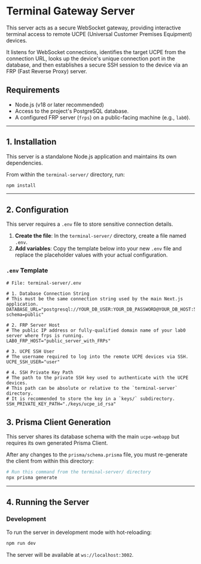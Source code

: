 # Terminal Gateway Server

This server acts as a secure WebSocket gateway, providing interactive terminal access to remote UCPE (Universal Customer Premises Equipment) devices.

It listens for WebSocket connections, identifies the target UCPE from the connection URL, looks up the device's unique connection port in the database, and then establishes a secure SSH session to the device via an FRP (Fast Reverse Proxy) server.

## Requirements

- Node.js (v18 or later recommended)
- Access to the project's PostgreSQL database.
- A configured FRP server (`frps`) on a public-facing machine (e.g., `lab0`).

---

## 1. Installation

This server is a standalone Node.js application and maintains its own dependencies.

From within the `terminal-server/` directory, run:

```bash
npm install
```

---

## 2. Configuration

This server requires a `.env` file to store sensitive connection details.

1.  **Create the file**: In the `terminal-server/` directory, create a file named `.env`.
2.  **Add variables**: Copy the template below into your new `.env` file and replace the placeholder values with your actual configuration.

### `.env` Template

```env
# File: terminal-server/.env

# 1. Database Connection String
# This must be the same connection string used by the main Next.js application.
DATABASE_URL="postgresql://YOUR_DB_USER:YOUR_DB_PASSWORD@YOUR_DB_HOST:5432/YOUR_DB_NAME?schema=public"

# 2. FRP Server Host
# The public IP address or fully-qualified domain name of your lab0 server where frps is running.
LAB0_FRP_HOST="public_server_with_FRPs"

# 3. UCPE SSH User
# The username required to log into the remote UCPE devices via SSH.
UCPE_SSH_USER="user"

# 4. SSH Private Key Path
# The path to the private SSH key used to authenticate with the UCPE devices.
# This path can be absolute or relative to the `terminal-server` directory.
# It is recommended to store the key in a `keys/` subdirectory.
SSH_PRIVATE_KEY_PATH="./keys/ucpe_id_rsa"
```


## 3. Prisma Client Generation

This server shares its database schema with the main `ucpe-webapp` but requires its own generated Prisma Client.

After any changes to the `prisma/schema.prisma` file, you must re-generate the client from within this directory:

```bash
# Run this command from the terminal-server/ directory
npx prisma generate
```

---

## 4. Running the Server

### Development

To run the server in development mode with hot-reloading:

```bash
npm run dev
```

The server will be available at `ws://localhost:3002`.

